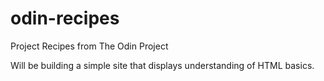 # odin-recipes
Project Recipes from The Odin Project

Will be building a simple site that displays understanding of HTML basics.